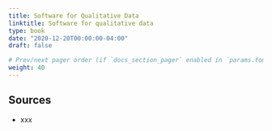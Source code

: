 ```yaml
---
title: Software for Qualitative Data
linktitle: Software for qualitative data
type: book
date: "2020-12-20T00:00:00-04:00"
draft: false

# Prev/next pager order (if `docs_section_pager` enabled in `params.toml`)
weight: 40
---
```


## Sources
- xxx